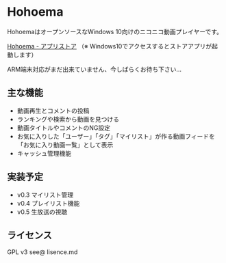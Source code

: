 # Hohoema

HohoemaはオープンソースなWindows 10向けのニコニコ動画プレイヤーです。

[Hohoema - アプリストア](https://www.microsoft.com/ja-jp/store/p/hohoema/9nblggh4rxt6)
（※ Windows10でアクセスするとストアアプリが起動します）

ARM端末対応がまだ出来ていません、今しばらくお待ち下さい…

## 主な機能

* 動画再生とコメントの投稿
* ランキングや検索から動画を見つける
* 動画タイトルやコメントのNG設定
* お気に入りした「ユーザー」「タグ」「マイリスト」が作る動画フィードを「お気に入り動画一覧」として表示
* キャッシュ管理機能

## 実装予定

* v0.3 マイリスト管理
* v0.4 プレイリスト機能
* v0.5 生放送の視聴


## ライセンス

GPL v3
see@ lisence.md
